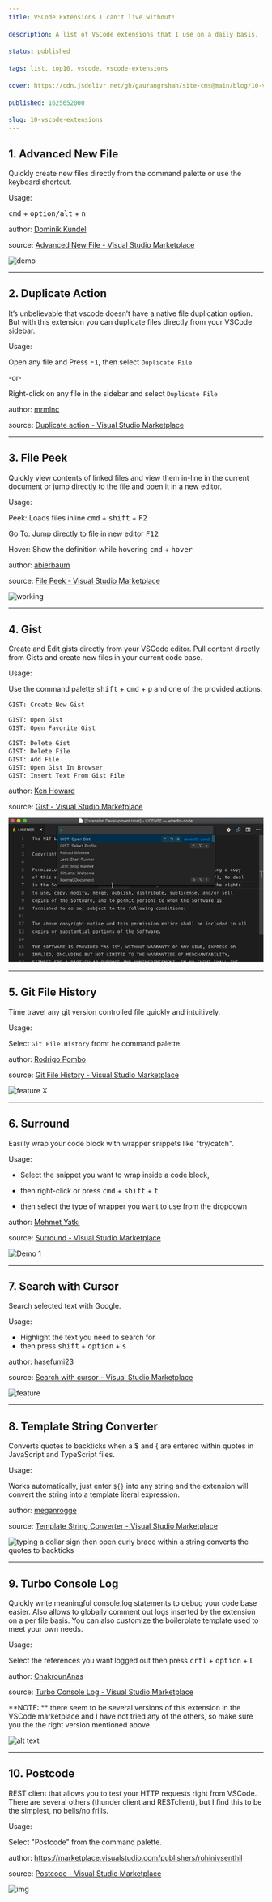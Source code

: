 ```yaml
---
title: VSCode Extensions I can't live without!

description: A list of VSCode extensions that I use on a daily basis.

status: published

tags: list, top10, vscode, vscode-extensions

cover: https://cdn.jsdelivr.net/gh/gaurangrshah/site-cms@main/blog/10-vscode-extensions-published/images/cover.jpeg

published: 1625652000

slug: 10-vscode-extensions
---
```


## 1. Advanced New File

Quickly create new files directly from the command palette or use the keyboard shortcut.

Usage:

<kbd>cmd</kbd> + <kbd>option/alt</kbd> + <kbd>n</kbd>

author: [Dominik Kundel](https://marketplace.visualstudio.com/publishers/dkundel)

source: [Advanced New File - Visual Studio Marketplace](https://marketplace.visualstudio.com/items?itemName=dkundel.vscode-new-file)

![demo](https://github.com/dkundel/vscode-new-file/raw/master/images/demo.gif)

---

## 2. Duplicate Action

It’s unbelievable that vscode doesn’t have a native file duplication option. But with this extension you can duplicate files directly from your VSCode sidebar.

Usage:

Open any file and Press <kbd>F1</kbd>, then select `Duplicate File`

-or-

Right-click on any file in the sidebar and select `Duplicate File`

author: [mrmlnc](https://marketplace.visualstudio.com/publishers/mrmlnc)

source: [Duplicate action - Visual Studio Marketplace](https://marketplace.visualstudio.com/items?itemName=mrmlnc.vscode-duplicate)

---

## 3. File Peek

Quickly view contents of linked files and view them in-line in the current document or jump directly to the file and open it in a new editor.

Usage:

Peek: Loads files inline <kbd>cmd</kbd> + <kbd>shift</kbd> + <kbd>F2</kbd>

Go To: Jump directly to file in new editor <kbd>F12</kbd>

Hover: Show the definition while hovering <kbd>cmd</kbd> + <kbd>hover</kbd>

author: [abierbaum](https://marketplace.visualstudio.com/publishers/abierbaum)

source: [File Peek - Visual Studio Marketplace](https://marketplace.visualstudio.com/items?itemName=abierbaum.vscode-file-peek)

![working](https://github.com/abierbaum/vscode-file-peek/raw/master/images/working.gif)

---

## 4. Gist

Create and Edit gists directly from your VSCode editor. Pull content directly from Gists and create new files in your current code base.

Usage:

Use the command palette <kbd>shift</kbd> + <kbd>cmd</kbd> + <kbd>p</kbd> and one of the provided actions:

```
GIST: Create New Gist
```

```
GIST: Open Gist
GIST: Open Favorite Gist
```

```
GIST: Delete Gist
GIST: Delete File
GIST: Add File
GIST: Open Gist In Browser
GIST: Insert Text From Gist File
```

author: [Ken Howard](https://marketplace.visualstudio.com/publishers/kenhowardpdx)

source: [Gist - Visual Studio Marketplace](https://marketplace.visualstudio.com/items?itemName=kenhowardpdx.vscode-gist)

![vscode-gist-profiles](https://github.com/kenhowardpdx/vscode-gist/raw/master/images/vscode-gist-profiles.gif)

---

## 5. Git File History

Time travel any git version controlled file quickly and intuitively.

Usage:

Select `Git File History` fromt he command palette.

author: [Rodrigo Pombo](https://marketplace.visualstudio.com/publishers/pomber)

source: [Git File History - Visual Studio Marketplace](https://marketplace.visualstudio.com/items?itemName=pomber.git-file-history)

![feature X](https://user-images.githubusercontent.com/1911623/52807635-d5043480-306a-11e9-9b03-351b7cda4936.gif)

---

## 6. Surround

Easilly wrap your code block with wrapper snippets like "try/catch".

Usage:

- Select the snippet you want to wrap inside a code block,

- then right-click or press <kbd>cmd</kbd> + <kbd>shift</kbd> + <kbd>t</kbd>

- then select the type of wrapper you want to use from the dropdown

author: [Mehmet Yatkı](https://marketplace.visualstudio.com/publishers/yatki)

source: [Surround - Visual Studio Marketplace](https://marketplace.visualstudio.com/items?itemName=yatki.vscode-surround)

![Demo 1](https://raw.githubusercontent.com/yatki/vscode-surround/master/images/demo.gif)

---

## 7. Search with Cursor

Search selected text with Google.

Usage:

- Highlight the text you need to search for
- then press <kbd>shift</kbd> + <kbd>option</kbd> + <kbd>s</kbd>

author: [hasefumi23](https://marketplace.visualstudio.com/publishers/hasefumi23)

source: [Search with cursor - Visual Studio Marketplace](https://marketplace.visualstudio.com/items?itemName=hasefumi23.search-with-cursor)

![feature](https://github.com/hasefumi23/SearchWithCursor/raw/master/images/feature.gif)

---

## 8. Template String Converter

Converts quotes to backticks when a $ and { are entered within quotes in JavaScript and TypeScript files.

Usage:

Works automatically, just enter `${}` into any string and the extension will convert the string into a template literal expression.

author: [meganrogge](https://marketplace.visualstudio.com/publishers/meganrogge)

source: [Template String Converter - Visual Studio Marketplace](https://marketplace.visualstudio.com/items?itemName=meganrogge.template-string-converter)

![typing a dollar sign then open curly brace within a string converts the quotes to backticks](https://raw.githubusercontent.com/meganrogge/template-string-converter/master/demo.gif)

---

## 9. Turbo Console Log

Quickly write meaningful console.log statements to debug your code base easier. Also allows to globally comment out logs inserted by the extension on a per file basis. You can also customize the boilerplate template used to meet your own needs.

Usage:

Select the references you want logged out then press <kbd>crtl</kbd> + <kbd>option</kbd> + <kbd>L</kbd>

author: [ChakrounAnas](https://marketplace.visualstudio.com/publishers/ChakrounAnas)

source: [Turbo Console Log - Visual Studio Marketplace](https://marketplace.visualstudio.com/items?itemName=ChakrounAnas.turbo-console-log)

**NOTE: ** there seem to be several versions of this extension in the VSCode marketplace and I have not tried any of the others, so make sure you the the right version mentioned above.

![alt text](https://image.ibb.co/dysw7p/insert_log_message.gif)

---

## 10. Postcode

REST client that allows you to test your HTTP requests right from VSCode. There are several others (thunder client and RESTclient), but I find this to be the simplest, no bells/no frills.

Usage:

Select "Postcode" from the command palette.

author: https://marketplace.visualstudio.com/publishers/rohinivsenthil

source: [Postcode - Visual Studio Marketplace](https://marketplace.visualstudio.com/items?itemName=rohinivsenthil.postcode)

![img](https://user-images.githubusercontent.com/42040329/120920378-0c83c880-c6dc-11eb-814a-e667563eed95.gif)
